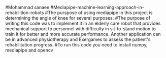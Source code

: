 #Mohammad sanaee
#Mediapipe-machine-learning-approach-in-rehabilition-robots
#The purspose of using mediapipe in this project is determining the angle of knee for several purposes.
#The purpose of writing this code was to implement it in an elderly care robot that provides mechanical support to personnel with difficulty in sit-to-stand motion to train it for better and more accurate performance.
Another application can be in advanced physiotherapy and Exergames to assess the patient's rehabilitation progress.
#To run this code you need to install numpy, mediapipe and opencv
